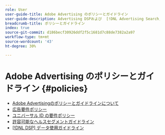 ```yaml
---
role: User
user-guide-title: Adobe Advertising のポリシーとガイドライン
user-guide-description: Advertising DSPおよび  [!DNL Advertising Search, Social, & Commerce] のポリシーとガイドラインについて説明します。
breadcrumb-title: ポリシーとガイドライン
index: true
source-git-commit: d186becf30926ddf2f5c1681d7c88de7382a2a97
workflow-type: tm+mt
source-wordcount: '43'
ht-degree: 30%

---
```



# Adobe Advertising のポリシーとガイドライン {#policies}

+ [Adobe Advertisingのポリシーとガイドラインについて](/help/policies/home.md)
+ [広告要件ポリシー](/help/policies/ad-requirements-policy.md)
+ [ユニバーサル ID の要件ポリシー](/help/policies/universal-id-policy.md)
+ [許容可能なヘルスセグメントガイドライン](/help/policies/health-segment-guidelines.md)
+ [[!DNL DSP] データ使用ガイドライン](/help/policies/data-usage-guidelines.md)
